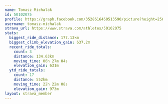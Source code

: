 ```yaml
---
name: Tomasz Michalak
id: 50102075
profile: https://graph.facebook.com/3528616460513590/picture?height=256&width=256
username: tomasz-michalak
strava_url: https://www.strava.com/athletes/50102075
stats:
  biggest_ride_distance: 177.13km
  biggest_climb_elevation_gain: 637.2m
  recent_ride_totals:
    count: 3
    distance: 134.63km
    moving_time: 06h 27m 04s
    elevation_gain: 631m
  ytd_ride_totals:
    count: 17
    distance: 552km
    moving_time: 22h 22m 08s
    elevation_gain: 973m
layout: strava_member
--- 
```

